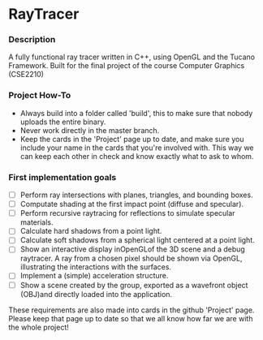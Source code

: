 # RayTracer

### Description 
A fully functional ray tracer written in C++, using OpenGL and the Tucano Framework. Built for the final project of the course Computer Graphics (CSE2210)

### Project How-To
- Always build into a folder called 'build', this to make sure that nobody uploads the entire binary.
- Never work directly in the master branch.
- Keep the cards in the 'Project' page up to date, and make sure you include your name in the cards that you're involved with. This way we can keep each other in check and know exactly what to ask to whom. 

### First implementation goals
- [ ] Perform ray intersections with planes, triangles, and bounding boxes.
- [ ] Computate shading at the first impact point (diffuse and specular).
- [ ] Perform recursive raytracing for reflections to simulate specular materials.
- [ ] Calculate hard shadows from a point light.
- [ ] Calculate soft shadows from a spherical light centered at a point light.
- [ ] Show an interactive display inOpenGLof the 3D scene and a debug raytracer. A ray from a chosen pixel should be shown via OpenGL, illustrating the interactions with the surfaces.
- [ ] Implement a (simple) acceleration structure.
- [ ] Show a scene created by the group, exported as a wavefront object (OBJ)and directly loaded into the application.

These requirements are also made into cards in the github 'Project' page. Please keep that page up to date so that we all know how far we are with the whole project!

